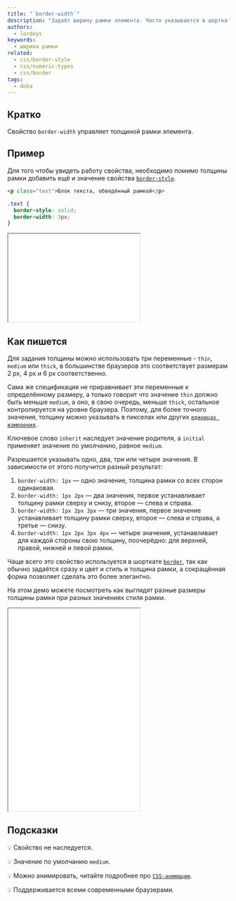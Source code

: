 ```yaml
---
title: "`border-width`"
description: "Задаёт ширину рамки элемента. Часто указывается в шорткате, но иногда пригождяется и отдельно."
authors:
  - lordoys
keywords:
  - ширина рамки
related:
  - css/border-style
  - css/numeric-types
  - css/border
tags:
  - doka
---
```


## Кратко

Свойство `border-width` управляет толщиной рамки элемента.

## Пример

Для того чтобы увидеть работу свойства, необходимо помимо толщины рамки добавить ещё и значение свойства [`border-style`](/css/border-style/).

```html
<p class="text">Блок текста, обведённый рамкой</p>
```

```css
.text {
  border-style: solid;
  border-width: 3px;
}
```

<iframe title="Блок текста" src="demos/basic/" height="200"></iframe>

## Как пишется

Для задания толщины можно использовать три переменные - `thin`, `medium` или `thick`, в большинстве браузеров это соответствует размерам 2 px, 4 px и 6 px соответственно.

Сама же спецификация не приравнивает эти переменные к определённому размеру, а только говорит что значение `thin` должно быть меньше `medium`, а оно, в свою очередь, меньше `thick`, остальное контролируется на уровне браузера. Поэтому, для более точного значения, толщину можно указывать в пикселах или других [`единицах измерения`](/css/numeric-types/).

Ключевое слово `inherit` наследует значение родителя, а `initial` применяет значение по умолчанию, равное `medium`.

Разрешается указывать одно, два, три или четыре значения. В зависимости от этого получится разный результат:

1. `border-width: 1px` — одно значение, толщина рамки со всех сторон одинаковая.
2. `border-width: 1px 2px` — два значения, первое устанавливает толщину рамки сверху и снизу, второе — слева и справа.
3. `border-width: 1px 2px 3px` — три значения, первое значение устанавливает толщину рамки сверху, второе — слева и справа, а третье — снизу.
4. `border-width: 1px 2px 3px 4px` — четыре значения, устанавливает для каждой стороны свою толщину, поочерёдно: для верхней, правой, нижней и левой рамки.

Чаще всего это свойство используется в шорткате [`border`](/css/border/), так как обычно задаётся сразу и цвет и стиль и толщина рамки, а сокращённая форма позволяет сделать это более элегантно.

На этом демо можете посмотреть как выглядят разные размеры толщины рамки при разных значениях стиля рамки.

<iframe title="Варианты рамок" src="demos/different-border/" height="460"></iframe>

## Подсказки

💡 Свойство не наследуется.

💡 Значение по умолчанию `medium`.

💡 Можно анимировать, читайте подробнее про [`CSS-анимации`](/css/animation/).

💡 Поддерживается всеми современными браузерами.
